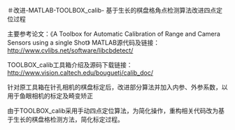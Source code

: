 ＃改进-MATLAB-TOOLBOX_calib-
基于生长的棋盘格角点检测算法改进四点定位过程

主要参考论文：《A Toolbox for Automatic Calibration of Range and Camera Sensors using a single Shot》
MATLAB源代码及链接：http://www.cvlibs.net/software/libcbdetect/

TOOLBOX_calib工具箱介绍及源码下载链接：http://www.vision.caltech.edu/bouguetj/calib_doc/

针对原工具箱在针孔相机的棋盘标定后，改进部分算法并加入内参、外参系数，以用于鱼眼相机的标定及畸变矫正

由于TOOLBOX_calib采用手动四点定位算法，为简化操作，重构相关代码改为基于生长的棋盘格检测方法，简化标定过程。
